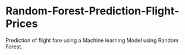 # Random-Forest-Prediction-Flight-Prices
Prediction of flight fare using a Machine learning Model using Random Forest.
